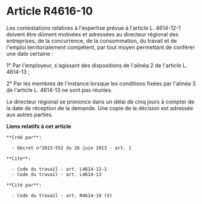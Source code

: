 # Article R4616-10

Les contestations relatives à l'expertise prévue à l'article L. 4614-12-1 doivent être dûment motivées et adressées au
directeur régional des entreprises, de la concurrence, de la consommation, du travail et de l'emploi territorialement
compétent, par tout moyen permettant de conférer une date certaine : 

1° Par l'employeur, s'agissant des dispositions de l'alinéa 2 de l'article L. 4614-13 ; 

2° Par les membres de l'instance lorsque les conditions fixées par l'alinéa 3 de l'article L. 4614-13 ne sont pas réunies. 

Le directeur régional se prononce dans un délai de cinq jours à compter de la date de réception de la demande. Une copie de
la décision est adressée aux autres parties.

**Liens relatifs à cet article**

	**Créé par**:

	  - Décret n°2013-552 du 26 juin 2013 - art. 1

	**Cite**:

	  - Code du travail - art. L4614-12-1
	  - Code du travail - art. L4614-13

	**Cité par**:

	  - Code du travail - art. R4614-18 (V)
